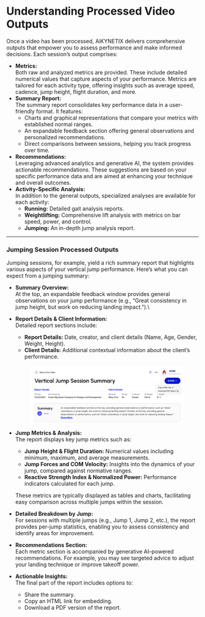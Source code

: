 # Understanding Processed Video Outputs

Once a video has been processed, AiKYNETIX delivers comprehensive outputs that empower you to assess performance and make informed decisions. Each session’s output comprises:

* **Metrics:**\
  Both raw and analyzed metrics are provided. These include detailed numerical values that capture aspects of your performance. Metrics are tailored for each activity type, offering insights such as average speed, cadence, jump height, flight duration, and more.
* **Summary Report:**\
  The summary report consolidates key performance data in a user-friendly format. It features:
  * Charts and graphical representations that compare your metrics with established normal ranges.
  * An expandable feedback section offering general observations and personalized recommendations.
  * Direct comparisons between sessions, helping you track progress over time.
* **Recommendations:**\
  Leveraging advanced analytics and generative AI, the system provides actionable recommendations. These suggestions are based on your specific performance data and are aimed at enhancing your technique and overall outcomes.
* **Activity-Specific Analysis:**\
  In addition to the general outputs, specialized analyses are available for each activity:
  * **Running:** Detailed gait analysis reports.
  * **Weightlifting:** Comprehensive lift analysis with metrics on bar speed, power, and control.
  * **Jumping:** An in-depth jump analysis report.

***

### Jumping Session Processed Outputs

Jumping sessions, for example, yield a rich summary report that highlights various aspects of your vertical jump performance. Here’s what you can expect from a jumping summary:

* **Summary Overview:**\
  At the top, an expandable feedback window provides general observations on your jump performance (e.g., “Great consistency in jump height, but work on reducing landing impact.”).\

*   **Report Details & Client Information:**\
    Detailed report sections include:

    * **Report Details:** Date, creator, and client details (Name, Age, Gender, Weight, Height).
    * **Client Details:** Additional contextual information about the client’s performance.

    <figure><img src="../.gitbook/assets/image (25).png" alt=""><figcaption></figcaption></figure>
*   **Jump Metrics & Analysis:**\
    The report displays key jump metrics such as:

    * **Jump Height & Flight Duration:** Numerical values including minimum, maximum, and average measurements.
    * **Jump Forces and COM Velocity:** Insights into the dynamics of your jump, compared against normative ranges.
    * **Reactive Strength Index & Normalized Power:** Performance indicators calculated for each jump.

    These metrics are typically displayed as tables and charts, facilitating easy comparison across multiple jumps within the session.
* **Detailed Breakdown by Jump:**\
  For sessions with multiple jumps (e.g., Jump 1, Jump 2, etc.), the report provides per-jump statistics, enabling you to assess consistency and identify areas for improvement.
* **Recommendations Section:**\
  Each metric section is accompanied by generative AI–powered recommendations. For example, you may see targeted advice to adjust your landing technique or improve takeoff power.&#x20;
* **Actionable Insights:**\
  The final part of the report includes options to:
  * Share the summary.
  * Copy an HTML link for embedding.
  * Download a PDF version of the report.
